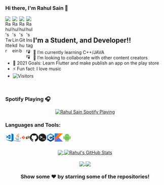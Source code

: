 ### Hi there, I'm Rahul Sain 👋

<a href="https://twitter.com/rahul_sain01">
  <img align="left" alt="Rahul's Twitter" width="22px" src="https://cdn.jsdelivr.net/npm/simple-icons@v3/icons/twitter.svg" />
</a>
<a href="https://www.linkedin.com/in/rahulsain/">
  <img align="left" alt="Rahul's Linkdein" width="22px" src="https://cdn.jsdelivr.net/npm/simple-icons@v3/icons/linkedin.svg" />
</a>
<a href="https://github.com/rahulsain3000">
  <img align="left" alt="Rahul's Github" width="22px" src="https://cdn.jsdelivr.net/npm/simple-icons@v3/icons/github.svg" />
</a>
<a href="https://www.instagram.com/_rahulsain/">
  <img align="left" alt="Rahul's Instagram" width="22px" src="https://cdn.jsdelivr.net/npm/simple-icons@v3/icons/instagram.svg" />
</a>

<br/>
<br/>

## I'm a Student, and Developer!!

- 🌱 I’m currently learning C++/JAVA
- 👯 I’m looking to collaborate with other content creators
- 🥅 2021 Goals: Learn Flutter and make publish an app on the play store
- ⚡ Fun fact: I love music
- ![Visitors](https://visitor-badge.laobi.icu/badge?page_id=rahulsain3000.rahulsain3000)

<br>

### Spotify Playing 🎧

<div align="center">
  
[<img src="https://now-playing-codestackr.vercel.app/api/spotify-playing" alt="Rahul Sain Spotify Playing" width="350" />](https://open.spotify.com/user/31qxydcf3nsqh65nafr33cie65ci)

</div>


### Languages and Tools:

<img align="left" width="26px" src="https://raw.githubusercontent.com/github/explore/80688e429a7d4ef2fca1e82350fe8e3517d3494d/topics/visual-studio-code/visual-studio-code.png" />
<img align="left" width="26px" src="https://raw.githubusercontent.com/github/explore/80688e429a7d4ef2fca1e82350fe8e3517d3494d/topics/java/java.png" />
<img align="left" width="26px" src="https://raw.githubusercontent.com/github/explore/80688e429a7d4ef2fca1e82350fe8e3517d3494d/topics/git/git.png" />
<img align="left" width="26px" src="https://raw.githubusercontent.com/github/explore/78df643247d429f6cc873026c0622819ad797942/topics/github/github.png" />
<img align="left" width="26px" src="https://raw.githubusercontent.com/github/explore/80688e429a7d4ef2fca1e82350fe8e3517d3494d/topics/terminal/terminal.png" />
<img align="left" width="26px" src="https://raw.githubusercontent.com/github/explore/80688e429a7d4ef2fca1e82350fe8e3517d3494d/topics/cpp/cpp.png" />
<img align="left" width="26px" src="https://raw.githubusercontent.com/github/explore/80688e429a7d4ef2fca1e82350fe8e3517d3494d/topics/kotlin/kotlin.png" />
<img align="left" width="26px" src="https://raw.githubusercontent.com/github/explore/80688e429a7d4ef2fca1e82350fe8e3517d3494d/topics/android/android.png" />

<br>
<br />
<br />

<div align="center">
  
<a href="https://github.com/rahulsain3000">
  <img align="center" src="https://github-readme-stats.vercel.app/api/top-langs/?username=rahulsain3000&theme=dark&hide_langs_below=1" height="220px"/>
</a>
  
<a href="https://github.com/rahulsain3000">
 <img align="center" src="https://github-readme-stats.vercel.app/api?username=rahulsain3000&show_icons=true&theme=dark&line_height=27" alt="Rahul's GitHub Stats" height="220px" />
</a>

</div>

<br>

<div align="center">
  
<a href="https://github.com/rahulsain3000/PersonalTODOList">
  <img align="center" src="https://github-readme-stats.vercel.app/api/pin/?username=rahulsain3000&repo=PersonalTODOList&theme=dark" />
</a>
<a href="https://github.com/rahulsain3000/CPP-DSA">
 <img align="center" src="https://github-readme-stats.vercel.app/api/pin/?username=rahulsain3000&repo=CPP-DSA&theme=dark" />
</a>

</div>


<div align="center">


### Show some ❤️ by starring some of the repositories!

</div>

